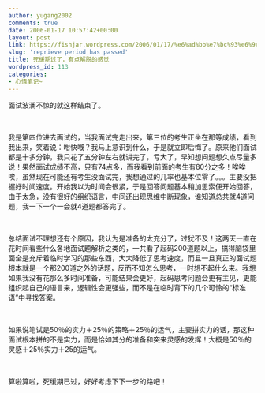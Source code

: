 ```yaml
---
author: yugang2002
comments: true
date: 2006-01-17 10:57:42+00:00
layout: post
link: https://fishjar.wordpress.com/2006/01/17/%e6%ad%bb%e7%bc%93%e6%9c%9f%e8%bf%87%e4%ba%86%ef%bc%8c%e6%9c%89%e7%82%b9%e8%a7%a3%e8%84%b1%e7%9a%84%e6%84%9f%e8%a7%89/
slug: 'reprieve period has passed'
title: 死缓期过了，有点解脱的感觉
wordpress_id: 113
categories:
- 心情笔记~
---
```


面试波澜不惊的就这样结束了。




 




我是第四位进去面试的，当我面试完走出来，第三位的考生正坐在那等成绩，看到我出来，笑着说：咁快嘅？我马上意识到什么，于是就立即后悔了。原来他们面试都是十多分钟，我只花了五分钟左右就讲完了，亏大了，早知想问题想久点尽量多说！果然面试成绩不高，只有74点多，而我看到前面的考生有80分之多！唉唉唉，虽然现在可能还有考生没面试完，我想通过的几率也基本位零了。。。主要没把握好时间速度。开始我以为时间会很紧，于是回答问题基本稍加思索便开始回答，由于太急，没有很好的组织语言，中间还出现思维中断现象，谁知道总共就4道问题，我一下一个一会就4道题都答完了。




 




总结面试不理想还有个原因，我认为是准备的太充分了，过犹不及！这两天一直在花时间看些什么各地面试题解析之类的，一共看了起码200道题以上，搞得脑袋里面全是充斥着临时学习的那些东西，大大降低了思考速度，而且一旦真正的面试题根本就是一个那200道之外的话题，反而不知怎么思考，一时想不起什么来。我想如果我没有花那么多时间准备，可能结果会更好，起码思考问题会更有主见，更能组织起自己的语言来，逻辑性会更强些，而不是在临时背下的几个可怜的“标准语”中寻找答案。




 




如果说笔试是50％的实力＋25％的策略＋25％的运气，主要拼实力的话，那这种面试根本拼的不是实力，而是恰如其分的准备和突来灵感的发挥！大概是50％的灵感＋25％实力＋25的运气。




 




算啦算啦，死缓期已过，好好考虑下下一步的路吧！
